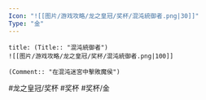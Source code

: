 ```yaml
---
Icon: "![[图片/游戏攻略/龙之皇冠/奖杯/混沌統御者.png|30]]"
Type: "金"
---
```

```ad-common-gold-trophy
title: (Title:: "混沌統御者")
![[图片/游戏攻略/龙之皇冠/奖杯/混沌統御者.png|100]]

(Comment:: "在混沌迷宮中擊敗魔侯")
```

#龙之皇冠/奖杯 #奖杯 #奖杯/金
